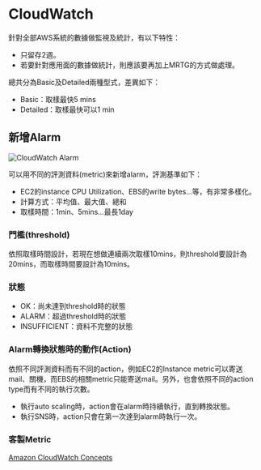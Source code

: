 # CloudWatch
針對全部AWS系統的數據做監視及統計，有以下特性：
* 只留存2週。
* 若要針對應用面的數據做統計，則應該要再加上MRTG的方式做處理。

總共分為Basic及Detailed兩種型式，差異如下：
* Basic：取樣最快5 mins
* Detailed：取樣最快可以1 min

## 新增Alarm
![CloudWatch Alarm](http://docs.aws.amazon.com/AmazonCloudWatch/latest/DeveloperGuide/images/AlarmsGraph.png)

可以用不同的評測資料(metric)來新增alarm，評測基準如下：
* EC2的instance CPU Utilization、EBS的write bytes...等，有非常多樣化。
* 計算方式：平均值、最大值、總和
* 取樣時間：1min、5mins...最長1day

### 門檻(threshold)
依照取樣時間設計，若現在想做連續兩次取樣10mins，則threshold要設計為20mins，而取樣時間要設計為10mins。

### 狀態
* OK：尚未達到threshold時的狀態
* ALARM：超過threshold時的狀態
* INSUFFICIENT：資料不完整的狀態

### Alarm轉換狀態時的動作(Action)
依照不同評測資料而有不同的action，例如EC2的Instance metric可以寄送mail、關機，而EBS的相關metric只能寄送mail。另外，也會依照不同的action type而有不同的執行次數。
* 執行auto scaling時，action會在alarm時持續執行，直到轉換狀態。
* 執行SNS時，action只會在第一次達到alarm時執行一次。

### 客製Metric
[Amazon CloudWatch Concepts](http://docs.aws.amazon.com/AmazonCloudWatch/latest/DeveloperGuide/cloudwatch_concepts.html)